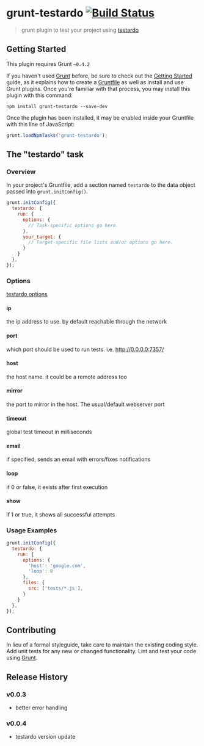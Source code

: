 # grunt-testardo [![Build Status](https://travis-ci.org/GianlucaGuarini/grunt-testardo.png?branch=master)](https://travis-ci.org/GianlucaGuarini/grunt-testardo)

> grunt plugin to test your project using [testardo](https://github.com/WebReflection/testardo)

## Getting Started
This plugin requires Grunt `~0.4.2`

If you haven't used [Grunt](http://gruntjs.com/) before, be sure to check out the [Getting Started](http://gruntjs.com/getting-started) guide, as it explains how to create a [Gruntfile](http://gruntjs.com/sample-gruntfile) as well as install and use Grunt plugins. Once you're familiar with that process, you may install this plugin with this command:

```shell
npm install grunt-testardo --save-dev
```

Once the plugin has been installed, it may be enabled inside your Gruntfile with this line of JavaScript:

```js
grunt.loadNpmTasks('grunt-testardo');
```

## The "testardo" task

### Overview
In your project's Gruntfile, add a section named `testardo` to the data object passed into `grunt.initConfig()`.

```js
grunt.initConfig({
  testardo: {
    run: {
      options: {
        // Task-specific options go here.
      },
      your_target: {
        // Target-specific file lists and/or options go here.
      }
    }
  },
});
```

### Options

[testardo options](https://github.com/WebReflection/testardo/blob/master/src/server/how-to.js)

#### ip
the ip address to use. by default reachable through the network

#### port
which port should be used to run tests. i.e. http://0.0.0.0:7357/

#### host
the host name. it could be a remote address too

#### mirror
the port to mirror in the host. The usual/default webserver port

#### timeout
global test timeout in milliseconds

#### email
if specified, sends an email with errors/fixes notifications

#### loop
if 0 or false, it exists after first execution

#### show
if 1 or true, it shows all successful attempts


### Usage Examples


```js
grunt.initConfig({
  testardo: {
    run: {
      options: {
        'host': 'google.com',
        'loop': 0
      },
      files: {
        src: ['tests/*.js'],
      }
    }
  },
});
```

## Contributing
In lieu of a formal styleguide, take care to maintain the existing coding style. Add unit tests for any new or changed functionality. Lint and test your code using [Grunt](http://gruntjs.com/).

## Release History

### v0.0.3
 - better error handling
### v0.0.4
 - testardo version update


